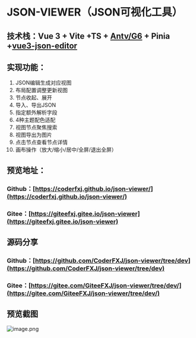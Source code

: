 # JSON-VIEWER（JSON可视化工具）



## 技术栈：Vue 3 + Vite +TS + [Antv/G6](https://g6.antv.antgroup.com/zh) + Pinia +[vue3-json-editor](https://www.npmjs.com/package/vue3-json-editor)



## 实现功能：

1. JSON编辑生成对应视图
2. 布局配置调整更新视图
3. 节点收起、展开
4. 导入、导出JSON
5. 指定额外解析字段
6. 4种主题配色适配
7. 视图节点聚焦搜索
8. 视图导出为图片
9. 点击节点查看节点详情
10. 画布操作（放大/缩小/居中/全屏/退出全屏）



## 预览地址：
### Github：[https://coderfxj.github.io/json-viewer/](https://coderfxj.github.io/json-viewer/)
### Gitee：[https://giteefxj.gitee.io/json-viewer](https://giteefxj.gitee.io/json-viewer)



## 源码分享
### Github：[https://github.com/CoderFXJ/json-viewer/tree/dev](https://github.com/CoderFXJ/json-viewer/tree/dev)
### Gitee：[https://gitee.com/GiteeFXJ/json-viewer/tree/dev/](https://gitee.com/GiteeFXJ/json-viewer/tree/dev/)



## 预览截图

![image.png](https://cdn.nlark.com/yuque/0/2023/png/23029928/1673416180614-05d77d3f-20f8-45a8-a956-ee5e4cdaf2fc.png#averageHue=%23fcfcfc&clientId=u0a59ab2e-59eb-4&crop=0&crop=0&crop=1&crop=1&from=paste&height=1000&id=udc017b24&margin=%5Bobject%20Object%5D&name=image.png&originHeight=1000&originWidth=1915&originalType=binary&ratio=1&rotation=0&showTitle=false&size=213668&status=done&style=none&taskId=ufdf67833-87ac-4493-b646-acf7d44edbd&title=&width=1915)

